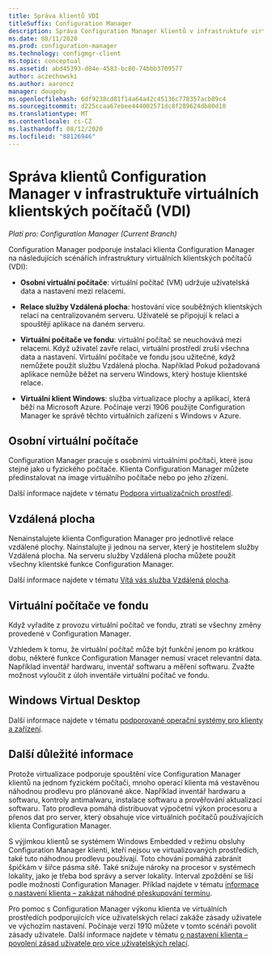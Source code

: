 ```yaml
---
title: Správa klientů VDI
titleSuffix: Configuration Manager
description: Správa Configuration Manager klientů v infrastruktuře virtuálních klientských počítačů (VDI).
ms.date: 08/11/2020
ms.prod: configuration-manager
ms.technology: configmgr-client
ms.topic: conceptual
ms.assetid: abd45393-d84e-4583-bc80-74bbb3709577
author: aczechowski
ms.author: aaroncz
manager: dougeby
ms.openlocfilehash: 6df9238cd81f14a64a42c45136c778357acb89c4
ms.sourcegitcommit: d225ccaa67ebee444002571dc8f289624db80d10
ms.translationtype: MT
ms.contentlocale: cs-CZ
ms.lasthandoff: 08/12/2020
ms.locfileid: "88126946"
---
```

# <a name="manage-configuration-manager-clients-in-a-virtual-desktop-infrastructure-vdi"></a>Správa klientů Configuration Manager v infrastruktuře virtuálních klientských počítačů (VDI)

*Platí pro: Configuration Manager (Current Branch)*

Configuration Manager podporuje instalaci klienta Configuration Manager na následujících scénářích infrastruktury virtuálních klientských počítačů (VDI):

- **Osobní virtuální počítače**: virtuální počítač (VM) udržuje uživatelská data a nastavení mezi relacemi.

- **Relace služby Vzdálená plocha**: hostování více souběžných klientských relací na centralizovaném serveru. Uživatelé se připojují k relaci a spouštějí aplikace na daném serveru.

- **Virtuální počítače ve fondu**: virtuální počítač se neuchovává mezi relacemi. Když uživatel zavře relaci, virtuální prostředí zruší všechna data a nastavení. Virtuální počítače ve fondu jsou užitečné, když nemůžete použít službu Vzdálená plocha. Například Pokud požadovaná aplikace nemůže běžet na serveru Windows, který hostuje klientské relace.

- **Virtuální klient Windows**: služba virtualizace plochy a aplikací, která běží na Microsoft Azure. Počínaje verzí 1906 použijte Configuration Manager ke správě těchto virtuálních zařízení s Windows v Azure.

## <a name="personal-vms"></a>Osobní virtuální počítače

Configuration Manager pracuje s osobními virtuálními počítači, které jsou stejné jako u fyzického počítače. Klienta Configuration Manager můžete předinstalovat na image virtuálního počítače nebo po jeho zřízení.

Další informace najdete v tématu [Podpora virtualizačních prostředí](../../../plan-design/configs/support-for-virtualization-environments.md).

## <a name="remote-desktop-services"></a>Vzdálená plocha

Nenainstalujete klienta Configuration Manager pro jednotlivé relace vzdálené plochy. Nainstalujte ji jednou na server, který je hostitelem služby Vzdálená plocha. Na serveru služby Vzdálená plocha můžete použít všechny klientské funkce Configuration Manager.

Další informace najdete v tématu [Vítá vás služba Vzdálená plocha](https://docs.microsoft.com/windows-server/remote/remote-desktop-services/welcome-to-rds).

## <a name="pooled-vms"></a>Virtuální počítače ve fondu

Když vyřadíte z provozu virtuální počítač ve fondu, ztratí se všechny změny provedené v Configuration Manager.

Vzhledem k tomu, že virtuální počítač může být funkční jenom po krátkou dobu, některé funkce Configuration Manager nemusí vracet relevantní data. Například inventář hardwaru, inventář softwaru a měření softwaru. Zvažte možnost vyloučit z úloh inventáře virtuální počítač ve fondu.

## <a name="windows-virtual-desktop"></a>Windows Virtual Desktop

Další informace najdete v tématu [podporované operační systémy pro klienty a zařízení](../../../plan-design/configs/supported-operating-systems-for-clients-and-devices.md#windows-virtual-desktop).

## <a name="other-considerations"></a>Další důležité informace

Protože virtualizace podporuje spouštění více Configuration Manager klientů na jednom fyzickém počítači, mnoho operací klienta má vestavěnou náhodnou prodlevu pro plánované akce. Například inventář hardwaru a softwaru, kontroly antimalwaru, instalace softwaru a prověřování aktualizací softwaru. Tato prodleva pomáhá distribuovat výpočetní výkon procesoru a přenos dat pro server, který obsahuje více virtuálních počítačů používajících klienta Configuration Manager.

S výjimkou klientů se systémem Windows Embedded v režimu obsluhy Configuration Manager klienti, kteří nejsou ve virtualizovaných prostředích, také tuto náhodnou prodlevu používají. Toto chování pomáhá zabránit špičkám v šířce pásma sítě. Také snižuje nároky na procesor v systémech lokality, jako je třeba bod správy a server lokality. Interval zpoždění se liší podle možnosti Configuration Manager. Příklad najdete v tématu [informace o nastavení klienta – zakázat náhodné přeskupování termínu](../about-client-settings.md#disable-deadline-randomization).

Pro pomoc s Configuration Manager výkonu klienta ve virtuálních prostředích podporujících více uživatelských relací zakáže zásady uživatele ve výchozím nastavení. Počínaje verzí 1910 můžete v tomto scénáři povolit zásady uživatele. Další informace najdete v tématu [o nastavení klienta – povolení zásad uživatele pro více uživatelských relací](../about-client-settings.md#enable-user-policy-for-multiple-user-sessions).
